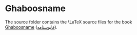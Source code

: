 # Ghaboosname

The source folder contains the \LaTeX source files for the book [Ghaboosname](https://en.wikipedia.org/wiki/Qabus-nama) ([قابوسنامه](https://fa.wikipedia.org/wiki/%D9%82%D8%A7%D8%A8%D9%88%D8%B3%E2%80%8C%D9%86%D8%A7%D9%85%D9%87)).

